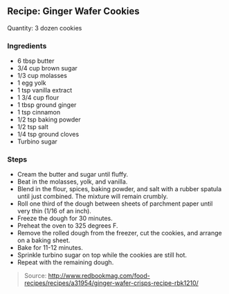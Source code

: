 ## Recipe: Ginger Wafer Cookies

Quantity: 3 dozen cookies  


### Ingredients
 - 6 tbsp butter
 - 3/4 cup brown sugar
 - 1/3 cup molasses
 - 1 egg yolk
 - 1 tsp vanilla extract
 - 1 3/4 cup flour
 - 1 tbsp ground ginger
 - 1 tsp cinnamon
 - 1/2 tsp baking powder
 - 1/2 tsp salt
 - 1/4 tsp ground cloves
 - Turbino sugar

### Steps
 - Cream the butter and sugar until fluffy.
 - Beat in the molasses, yolk, and vanilla.
 - Blend in the flour, spices, baking powder, and salt with a rubber spatula until just combined. The mixture will remain crumbly.
 - Roll one third of the dough between sheets of parchment paper until very thin (1/16 of an inch).
 - Freeze the dough for 30 minutes.
 - Preheat the oven to 325 degrees F.
 - Remove the rolled dough from the freezer, cut the cookies, and arrange on a baking sheet.
 - Bake for 11-12 minutes.
 - Sprinkle turbino sugar on top while the cookies are still hot.
 - Repeat with the remaining dough.

> Source: http://www.redbookmag.com/food-recipes/recipes/a31954/ginger-wafer-crisps-recipe-rbk1210/
